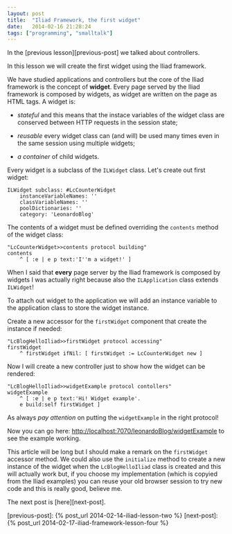 ```yaml
---
layout: post
title:  "Iliad Framework, the first widget"
date:   2014-02-16 21:28:24
tags: ["programming", "smalltalk"]
---
```


In the [previous lesson][previous-post] we talked about controllers.

In this lesson we will create the first widget using the Iliad
framework.

<!--more-->

We have studied applications and controllers but the core of the Iliad
framework is the concept of **widget**. Every page served by the Iliad
framework is composed by widgets, as widget are written on the page as
HTML tags. A widget is:

- *stateful* and this means that the instace variables of the widget
  class are conserved between HTTP requests in the session state;

- *reusable* every widget class can (and will) be used many times even
  in the same session using multiple widgets;

- *a container* of child widgets.

Every widget is a subclass of the `ILWidget` class. Let's create out
first widget:

```smalltalk
ILWidget subclass: #LcCounterWidget
    instanceVariableNames: ''
    classVariableNames: ''
    poolDictionaries: ''
    category: 'LeonardoBlog'
```

The contents of a widget must be defined overriding the `contents`
method of the widget class:

```smalltalk
"LcCounterWidget>>contents protocol building"
contents
    ^ [ :e | e p text:'I''m a widget!' ]
```

When I said that **every** page server by the Iliad framework is
composed by widgets I was actually right because also the
`ILApplication` class extends `ILWidget`!

To attach out widget to the application we will add an instance
variable to the application class to store the widget instance.

Create a new accessor for the `firstWidget` component that create the
instance if needed:

```smalltalk
"LcBlogHelloIliad>>firstWidget protocol accessing"
firstWidget
    ^ firstWidget ifNil: [ firstWidget := LcCounterWidget new ]
```

Now I will create a new controller just to show how the widget can be
rendered:

```smalltalk
"LcBlogHelloIliad>>widgetExample protocol contollers"
widgetExample
    ^ [ :e | e p text:'Hi! Widget example'.
    e build:self firstWidget ]
```

As always *pay attention* on putting the `widgetExample` in the right
protocol!

Now you can go here:
[http://localhost:7070/leonardoBlog/widgetExample](http://localhost:7070/leonardoBlog/widgetExample)
to see the example working.

This article will be long but I should make a remark on the
`firstWidget` accessor method. We could also use the `initialize`
method to create a new instance of the widget when the
`LcBlogHelloIliad` class is created and this will actually work but,
if you choose my implementation (which is copyied from the Iliad
examples) you can reuse your old browser session to try new code and
this is really good, believe me.

The next post is [here][next-post].

[previous-post]: {% post_url 2014-02-14-iliad-lesson-two %}
[next-post]: {% post_url 2014-02-17-iliad-framework-lesson-four %}
